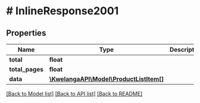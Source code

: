 # # InlineResponse2001

## Properties

Name | Type | Description | Notes
------------ | ------------- | ------------- | -------------
**total** | **float** |  | [optional] 
**total_pages** | **float** |  | [optional] 
**data** | [**\KwelangaAPI\Model\ProductListItem[]**](ProductListItem.md) |  | [optional] 

[[Back to Model list]](../../README.md#documentation-for-models) [[Back to API list]](../../README.md#documentation-for-api-endpoints) [[Back to README]](../../README.md)


